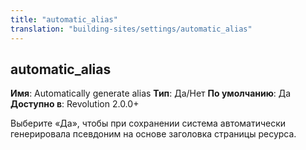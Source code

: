 ```yaml
---
title: "automatic_alias"
translation: "building-sites/settings/automatic_alias"
---
```


## automatic\_alias

**Имя**: Automatically generate alias
**Тип**: Да/Нет
**По умолчанию**: Да
**Доступно в**: Revolution 2.0.0+

Выберите «Да», чтобы при сохранении система автоматически генерировала псевдоним на основе заголовка страницы ресурса.